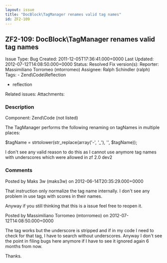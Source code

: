 ```yaml
---
layout: issue
title: "DocBlock\TagManager renames valid tag names"
id: ZF2-109
---
```


ZF2-109: DocBlock\\TagManager renames valid tag names
-----------------------------------------------------

 Issue Type: Bug Created: 2011-12-05T17:36:41.000+0000 Last Updated: 2012-07-12T14:08:50.000+0000 Status: Resolved Fix version(s): 
 Reporter:  Massimiliano Torromeo (mtorromeo)  Assignee:  Ralph Schindler (ralph)  Tags: - Zend\\Code\\Reflection
- reflection
 
 Related issues: 
 Attachments: 
### Description

Component: Zend\\Code (not listed)

The TagManager performs the following renaming on tagNames in multiple places:

$tagName = strtolower(str\_replace(array('-', '\_'), '', $tagName));

I don't see any valid reason to do this as I cannot use anymore tag names with underscores which were allowed in zf 2.0 dev2

 

 

### Comments

Posted by Maks 3w (maks3w) on 2012-06-14T20:35:29.000+0000

That instruction only normalize the tag name internally. I don't see any problem in use tags with scores in their names.

Anyway if you still thinking that this is a issue feel free to reopen it.

 

 

Posted by Massimiliano Torromeo (mtorromeo) on 2012-07-12T14:08:50.000+0000

The tag works but the underscore is stripped and if in my code I need to check for that tag, I have to search without underscores. Anyway I don't see the point in filing bugs here anymore if I have to see it ignored again 6 months from now.

Thanks.

 

 